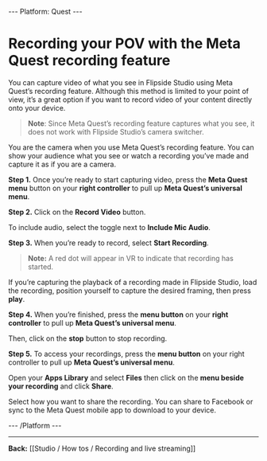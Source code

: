 --- Platform: Quest ---

# Recording your POV with the Meta Quest recording feature

You can capture video of what you see in Flipside Studio using Meta Quest’s recording feature. Although this method is limited to your point of view, it’s a great option if you want to record video of your content directly onto your device.

>**Note**: Since Meta Quest’s recording feature captures what you see, it does not work with Flipside Studio’s camera switcher.

You are the camera when you use Meta Quest’s recording feature. You can show your audience what you see or watch a recording you’ve made and capture it as if you are a camera.

**Step 1.** Once you’re ready to start capturing video, press the **Meta Quest menu** button on your **right controller** to pull up **Meta Quest’s universal menu**.

**Step 2.** Click on the **Record Video** button.

To include audio, select the toggle next to **Include Mic Audio**.

**Step 3.** When you’re ready to record, select **Start Recording**.

>**Note:** A red dot will appear in VR to indicate that recording has started. 

If you’re capturing the playback of a recording made in Flipside Studio, load the recording, position yourself to capture the desired framing, then press **play**.

**Step 4.** When you’re finished, press the **menu button** on your **right controller** to pull up **Meta Quest’s universal menu**.

Then, click on the **stop** button to stop recording.

**Step 5.** To access your recordings,  press the **menu button** on your right controller to pull up **Meta Quest’s universal menu**.

Open your **Apps Library** and select **Files** then click on the **menu beside your recording** and click **Share**.

Select how you want to share the recording. You can share to Facebook or sync to the Meta Quest mobile app to download to your device.

--- /Platform ---

---

**Back:** [[Studio / How tos / Recording and live streaming]]

